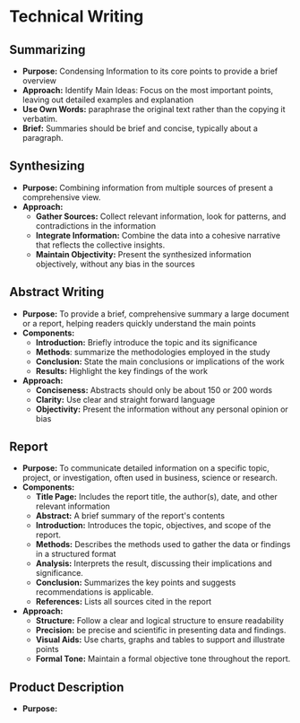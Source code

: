 # Technical Writing
## Summarizing
- **Purpose:** Condensing Information to its core points to provide a brief overview
- **Approach:** Identify Main Ideas: Focus on the most important points, leaving out detailed examples and explanation
- **Use Own Words:** paraphrase the original text rather than the copying it verbatim.
- **Brief:** Summaries should be brief and concise, typically about a paragraph.

## Synthesizing
- **Purpose:** Combining information from multiple sources of present a comprehensive view.
- **Approach:**
	- **Gather Sources:** Collect relevant information, look for patterns, and contradictions in the information
	- **Integrate Information:** Combine the data into a cohesive narrative that reflects the collective insights.
	- **Maintain Objectivity:** Present the synthesized information objectively, without any bias in the sources

## Abstract Writing
- **Purpose:** To provide a brief, comprehensive summary a large document or a report, helping readers quickly understand the main points
- **Components:**
	- **Introduction:** Briefly introduce the topic and its significance
	- **Methods**: summarize the methodologies employed in the study
	- **Conclusion:** State the main conclusions or implications of the work
	- **Results:** Highlight the key findings of the work
- **Approach:**
	- **Conciseness:** Abstracts should only be about 150 or 200 words
	- **Clarity:** Use clear and straight forward language
	- **Objectivity:** Present the information without any personal opinion or bias

## Report
- **Purpose:** To communicate detailed information on a specific topic, project, or investigation, often used in business, science or research.
- **Components:** 
	- **Title Page:** Includes the report title, the author(s), date, and other relevant information
	- **Abstract:** A brief summary of the report's contents
	- **Introduction:** Introduces the topic, objectives, and scope of the report.
	- **Methods:** Describes the methods used to gather the data or findings in a structured format
	- **Analysis:** Interprets the result, discussing their implications and significance.
	- **Conclusion:** Summarizes the key points and suggests recommendations is applicable. 
	- **References:** Lists all sources cited in the report
- **Approach:**
	- **Structure:** Follow a clear and logical structure to ensure readability
	- **Precision:** be precise and scientific in presenting data and findings.
	- **Visual Aids:** Use charts, graphs and tables to support and illustrate points
	- **Formal Tone:** Maintain a formal objective tone throughout the report.

## Product Description
- **Purpose:** 